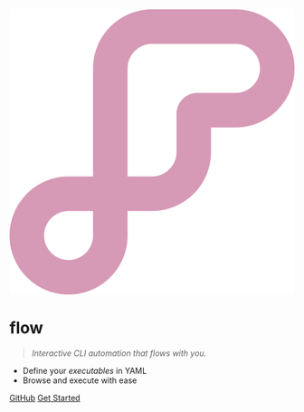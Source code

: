 <img src="_media/icon.png" alt="flow"/>

# flow

> _Interactive CLI automation that flows with you._

- Define your _executables_ in YAML
- Browse and execute with ease

[GitHub](https://github.com/flowexec/flow)
[Get Started](README.md)
